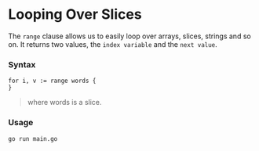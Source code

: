 # Looping Over Slices

The `range` clause allows us to easily loop over arrays, slices, strings and so on. It returns two values, the `index variable` and the `next value`.

### Syntax

```
for i, v := range words {
}
```

> where words is a slice.

### Usage

```
go run main.go
```
